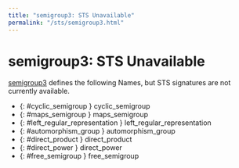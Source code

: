 ```yaml
---
title: "semigroup3: STS Unavailable"
permalink: "/sts/semigroup3.html"
---
```


# semigroup3: STS Unavailable


[semigroup3](/cd/semigroup3)
defines the following Names, but STS signatures are not currently available.


 *  {: #cyclic_semigroup } cyclic_semigroup
 *  {: #maps_semigroup } maps_semigroup
 *  {: #left_regular_representation } left_regular_representation
 *  {: #automorphism_group } automorphism_group
 *  {: #direct_product } direct_product
 *  {: #direct_power } direct_power
 *  {: #free_semigroup } free_semigroup
